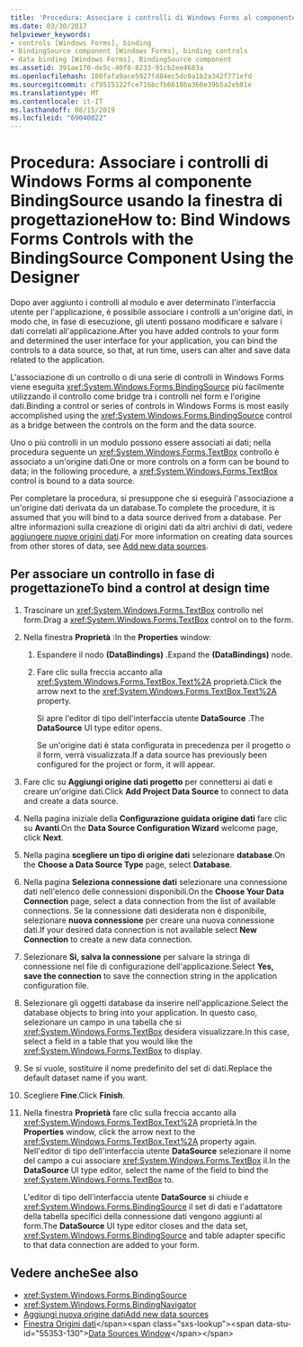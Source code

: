 ```yaml
---
title: 'Procedura: Associare i controlli di Windows Forms al componente BindingSource usando la finestra di progettazione'
ms.date: 03/30/2017
helpviewer_keywords:
- controls [Windows Forms], binding
- BindingSource component [Windows Forms], binding controls
- data binding [Windows Forms], BindingSource component
ms.assetid: 391ae170-de5c-40f8-8233-91cb2ee4683a
ms.openlocfilehash: 180fafa9ace5927fd84ec5dc0a1b2a342f771efd
ms.sourcegitcommit: cf9515122fce716bcfb6618ba366e39b5a2eb81e
ms.translationtype: MT
ms.contentlocale: it-IT
ms.lasthandoff: 08/15/2019
ms.locfileid: "69040022"
---
```

# <a name="how-to-bind-windows-forms-controls-with-the-bindingsource-component-using-the-designer"></a><span data-ttu-id="55353-102">Procedura: Associare i controlli di Windows Forms al componente BindingSource usando la finestra di progettazione</span><span class="sxs-lookup"><span data-stu-id="55353-102">How to: Bind Windows Forms Controls with the BindingSource Component Using the Designer</span></span>
<span data-ttu-id="55353-103">Dopo aver aggiunto i controlli al modulo e aver determinato l'interfaccia utente per l'applicazione, è possibile associare i controlli a un'origine dati, in modo che, in fase di esecuzione, gli utenti possano modificare e salvare i dati correlati all'applicazione.</span><span class="sxs-lookup"><span data-stu-id="55353-103">After you have added controls to your form and determined the user interface for your application, you can bind the controls to a data source, so that, at run time, users can alter and save data related to the application.</span></span>

 <span data-ttu-id="55353-104">L'associazione di un controllo o di una serie di controlli in Windows Forms viene eseguita <xref:System.Windows.Forms.BindingSource> più facilmente utilizzando il controllo come bridge tra i controlli nel form e l'origine dati.</span><span class="sxs-lookup"><span data-stu-id="55353-104">Binding a control or series of controls in Windows Forms is most easily accomplished using the <xref:System.Windows.Forms.BindingSource> control as a bridge between the controls on the form and the data source.</span></span>

 <span data-ttu-id="55353-105">Uno o più controlli in un modulo possono essere associati ai dati; nella procedura seguente un <xref:System.Windows.Forms.TextBox> controllo è associato a un'origine dati.</span><span class="sxs-lookup"><span data-stu-id="55353-105">One or more controls on a form can be bound to data; in the following procedure, a <xref:System.Windows.Forms.TextBox> control is bound to a data source.</span></span>

 <span data-ttu-id="55353-106">Per completare la procedura, si presuppone che si eseguirà l'associazione a un'origine dati derivata da un database.</span><span class="sxs-lookup"><span data-stu-id="55353-106">To complete the procedure, it is assumed that you will bind to a data source derived from a database.</span></span> <span data-ttu-id="55353-107">Per altre informazioni sulla creazione di origini dati da altri archivi di dati, vedere [aggiungere nuove origini dati](/visualstudio/data-tools/add-new-data-sources).</span><span class="sxs-lookup"><span data-stu-id="55353-107">For more information on creating data sources from other stores of data, see [Add new data sources](/visualstudio/data-tools/add-new-data-sources).</span></span>

## <a name="to-bind-a-control-at-design-time"></a><span data-ttu-id="55353-108">Per associare un controllo in fase di progettazione</span><span class="sxs-lookup"><span data-stu-id="55353-108">To bind a control at design time</span></span>

1. <span data-ttu-id="55353-109">Trascinare un <xref:System.Windows.Forms.TextBox> controllo nel form.</span><span class="sxs-lookup"><span data-stu-id="55353-109">Drag a <xref:System.Windows.Forms.TextBox> control on to the form.</span></span>

2. <span data-ttu-id="55353-110">Nella finestra **Proprietà** :</span><span class="sxs-lookup"><span data-stu-id="55353-110">In the **Properties** window:</span></span>

    1. <span data-ttu-id="55353-111">Espandere il nodo **(DataBindings)** .</span><span class="sxs-lookup"><span data-stu-id="55353-111">Expand the **(DataBindings)** node.</span></span>

    2. <span data-ttu-id="55353-112">Fare clic sulla freccia accanto alla <xref:System.Windows.Forms.TextBox.Text%2A> proprietà.</span><span class="sxs-lookup"><span data-stu-id="55353-112">Click the arrow next to the <xref:System.Windows.Forms.TextBox.Text%2A> property.</span></span>

         <span data-ttu-id="55353-113">Si apre l'editor di tipo dell'interfaccia utente **DataSource** .</span><span class="sxs-lookup"><span data-stu-id="55353-113">The **DataSource** UI type editor opens.</span></span>

         <span data-ttu-id="55353-114">Se un'origine dati è stata configurata in precedenza per il progetto o il form, verrà visualizzata.</span><span class="sxs-lookup"><span data-stu-id="55353-114">If a data source has previously been configured for the project or form, it will appear.</span></span>

3. <span data-ttu-id="55353-115">Fare clic su **Aggiungi origine dati progetto** per connettersi ai dati e creare un'origine dati.</span><span class="sxs-lookup"><span data-stu-id="55353-115">Click **Add Project Data Source** to connect to data and create a data source.</span></span>

4. <span data-ttu-id="55353-116">Nella pagina iniziale della **Configurazione guidata origine dati** fare clic su **Avanti**.</span><span class="sxs-lookup"><span data-stu-id="55353-116">On the **Data Source Configuration Wizard** welcome page, click **Next**.</span></span>

5. <span data-ttu-id="55353-117">Nella pagina **scegliere un tipo di origine dati** selezionare **database**.</span><span class="sxs-lookup"><span data-stu-id="55353-117">On the **Choose a Data Source Type** page, select **Database**.</span></span>

6. <span data-ttu-id="55353-118">Nella pagina **Seleziona connessione dati** selezionare una connessione dati nell'elenco delle connessioni disponibili.</span><span class="sxs-lookup"><span data-stu-id="55353-118">On the **Choose Your Data Connection** page, select a data connection from the list of available connections.</span></span> <span data-ttu-id="55353-119">Se la connessione dati desiderata non è disponibile, selezionare **nuova connessione** per creare una nuova connessione dati.</span><span class="sxs-lookup"><span data-stu-id="55353-119">If your desired data connection is not available select **New Connection** to create a new data connection.</span></span>

7. <span data-ttu-id="55353-120">Selezionare **Sì, salva la connessione** per salvare la stringa di connessione nel file di configurazione dell'applicazione.</span><span class="sxs-lookup"><span data-stu-id="55353-120">Select **Yes, save the connection** to save the connection string in the application configuration file.</span></span>

8. <span data-ttu-id="55353-121">Selezionare gli oggetti database da inserire nell'applicazione.</span><span class="sxs-lookup"><span data-stu-id="55353-121">Select the database objects to bring into your application.</span></span> <span data-ttu-id="55353-122">In questo caso, selezionare un campo in una tabella che si <xref:System.Windows.Forms.TextBox> desidera visualizzare.</span><span class="sxs-lookup"><span data-stu-id="55353-122">In this case, select a field in a table that you would like the <xref:System.Windows.Forms.TextBox> to display.</span></span>

9. <span data-ttu-id="55353-123">Se si vuole, sostituire il nome predefinito del set di dati.</span><span class="sxs-lookup"><span data-stu-id="55353-123">Replace the default dataset name if you want.</span></span>

10. <span data-ttu-id="55353-124">Scegliere **Fine**.</span><span class="sxs-lookup"><span data-stu-id="55353-124">Click **Finish**.</span></span>

11. <span data-ttu-id="55353-125">Nella finestra **Proprietà** fare clic sulla freccia accanto alla <xref:System.Windows.Forms.TextBox.Text%2A> proprietà.</span><span class="sxs-lookup"><span data-stu-id="55353-125">In the **Properties** window, click the arrow next to the <xref:System.Windows.Forms.TextBox.Text%2A> property again.</span></span> <span data-ttu-id="55353-126">Nell'editor di tipo dell'interfaccia utente **DataSource** selezionare il nome del campo a cui associare <xref:System.Windows.Forms.TextBox> il.</span><span class="sxs-lookup"><span data-stu-id="55353-126">In the **DataSource** UI type editor, select the name of the field to bind the <xref:System.Windows.Forms.TextBox> to.</span></span>

     <span data-ttu-id="55353-127">L'editor di tipo dell'interfaccia utente **DataSource** si chiude e <xref:System.Windows.Forms.BindingSource> il set di dati e l'adattatore della tabella specifici della connessione dati vengono aggiunti al form.</span><span class="sxs-lookup"><span data-stu-id="55353-127">The **DataSource** UI type editor closes and the data set, <xref:System.Windows.Forms.BindingSource> and table adapter specific to that data connection are added to your form.</span></span>

## <a name="see-also"></a><span data-ttu-id="55353-128">Vedere anche</span><span class="sxs-lookup"><span data-stu-id="55353-128">See also</span></span>

- <xref:System.Windows.Forms.BindingSource>
- <xref:System.Windows.Forms.BindingNavigator>
- [<span data-ttu-id="55353-129">Aggiungi nuova origine dati</span><span class="sxs-lookup"><span data-stu-id="55353-129">Add new data sources</span></span>](/visualstudio/data-tools/add-new-data-sources)
- <span data-ttu-id="55353-130">[Finestra Origini dati](https://docs.microsoft.com/previous-versions/visualstudio/visual-studio-2013/6ckyxa83(v=vs.120))</span><span class="sxs-lookup"><span data-stu-id="55353-130">[Data Sources Window](https://docs.microsoft.com/previous-versions/visualstudio/visual-studio-2013/6ckyxa83(v=vs.120))</span></span>
